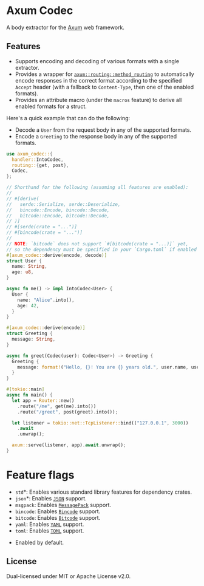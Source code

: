 # Axum Codec

A body extractor for the [Axum](https://github.com/tokio-rs/axum) web framework.

## Features

- Supports encoding and decoding of various formats with a single extractor.
- Provides a wrapper for [`axum::routing::method_routing`](https://docs.rs/axum/latest/axum/routing/method_routing/index.html) to automatically encode responses in the correct format according to the specified `Accept` header (with a fallback to `Content-Type`, then one of the enabled formats).
- Provides an attribute macro (under the `macros` feature) to derive all enabled formats for a struct.

Here's a quick example that can do the following:
- Decode a `User` from the request body in any of the supported formats.
- Encode a `Greeting` to the response body in any of the supported formats.

```rust
use axum_codec::{
  handler::IntoCodec,
  routing::{get, post},
  Codec,
};

// Shorthand for the following (assuming all features are enabled):
//
// #[derive(
//   serde::Serialize, serde::Deserialize,
//   bincode::Encode, bincode::Decode,
//   bitcode::Encode, bitcode::Decode,
// )]
// #[serde(crate = "...")]
// #[bincode(crate = "...")]
//
// NOTE: `bitcode` does not support `#[bitcode(crate = "...)]` yet,
// so the dependency must be specified in your `Cargo.toml` if enabled (and using this macro).
#[axum_codec::derive(encode, decode)]
struct User {
  name: String,
  age: u8,
}

async fn me() -> impl IntoCodec<User> {
  User {
    name: "Alice".into(),
    age: 42,
  }
}

#[axum_codec::derive(encode)]
struct Greeting {
  message: String,
}

async fn greet(Codec(user): Codec<User>) -> Greeting {
  Greeting {
    message: format!("Hello, {}! You are {} years old.", user.name, user.age),
  }
}

#[tokio::main]
async fn main() {
  let app = Router::new()
    .route("/me", get(me).into())
    .route("/greet", post(greet).into());

  let listener = tokio::net::TcpListener::bind(("127.0.0.1", 3000))
    .await
    .unwrap();

  axum::serve(listener, app).await.unwrap();
}
```

# Feature flags

- `std`*: Enables various standard library features for dependency crates.
- `json`*: Enables [`JSON`](https://github.com/serde-rs/json) support.
- `msgpack`: Enables [`MessagePack`](https://github.com/3Hren/msgpack-rust) support.
- `bincode`: Enables [`Bincode`](https://github.com/bincode-org/bincode) support.
- `bitcode`: Enables [`Bitcode`](https://github.com/SoftbearStudios/bitcode) support.
- `yaml`: Enables [`YAML`](https://github.com/dtolnay/serde-yaml/releases) support.
- `toml`: Enables [`TOML`](https://github.com/toml-rs/toml) support.

* Enabled by default.

## License

Dual-licensed under MIT or Apache License v2.0.

